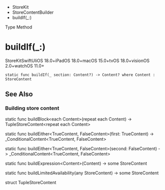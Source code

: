 

- StoreKit
- StoreContentBuilder
-  buildIf(\_:) 

Type Method

# buildIf(\_:)

StoreKitSwiftUIiOS 18.0+iPadOS 18.0+macOS 15.0+tvOS 18.0+visionOS 2.0+watchOS 11.0+

``` source
static func buildIf(_ section: Content?) -> Content? where Content : StoreContent
```

## See Also

### Building store content

static func buildBlock&lt;each Content>(repeat each Content) -> TupleStoreContent&lt;repeat each Content>

static func buildEither&lt;TrueContent, FalseContent>(first: TrueContent) -> _ConditionalContent&lt;TrueContent, FalseContent>

static func buildEither&lt;TrueContent, FalseContent>(second: FalseContent) -> _ConditionalContent&lt;TrueContent, FalseContent>

static func buildExpression&lt;Content>(Content) -> some StoreContent

static func buildLimitedAvailability(any StoreContent) -> some StoreContent

struct TupleStoreContent

